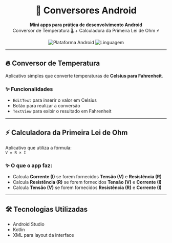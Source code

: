 <h1 align="center">📱 Conversores Android</h1>

<p align="center">
  <b>Mini apps para prática de desenvolvimento Android</b><br>
  Conversor de Temperatura 🌡️ + Calculadora da Primeira Lei de Ohm ⚡
</p>

<p align="center">
  <img src="https://img.shields.io/badge/plataforma-Android-green?style=flat-square" alt="Plataforma Android"/>
  <img src="https://img.shields.io/badge/linguagem-Kotlin-purple?style=flat-square" alt="Linguagem">
</p>

---

## 🔥 Conversor de Temperatura

Aplicativo simples que converte temperaturas de **Celsius para Fahrenheit**.

### ✨ Funcionalidades
- `EditText` para inserir o valor em Celsius
- Botão para realizar a conversão
- `TextView` para exibir o resultado em Fahrenheit

---

## ⚡ Calculadora da Primeira Lei de Ohm

Aplicativo que utiliza a fórmula:  
`V = R × I`

### ✨ O que o app faz:
- Calcula **Corrente (I)** se forem fornecidos **Tensão (V)** e **Resistência (R)**
- Calcula **Resistência (R)** se forem fornecidos **Tensão (V)** e **Corrente (I)**
- Calcula **Tensão (V)** se forem fornecidos **Resistência (R)** e **Corrente (I)**

---

## 🛠️ Tecnologias Utilizadas

- Android Studio
- Kotlin
- XML para layout da interface

